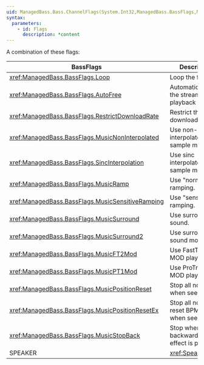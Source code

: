 ```yaml
---
uid: ManagedBass.Bass.ChannelFlags(System.Int32,ManagedBass.BassFlags,ManagedBass.BassFlags)
syntax:
  parameters:
    - id: Flags
      description: *content
---
```


A combination of these flags:  

BassFlags                                          | Description
---------------------------------------------------|-------------
<xref:ManagedBass.BassFlags.Loop>                  | Loop the file.
<xref:ManagedBass.BassFlags.AutoFree>              | Automatically free the stream when playback ends.
<xref:ManagedBass.BassFlags.RestrictDownloadRate>  | Restrict the download rate.
<xref:ManagedBass.BassFlags.MusicNonInterpolated>  | Use non-interpolated sample mixing.
<xref:ManagedBass.BassFlags.SincInterpolation>     | Use sinc interpolated sample mixing.
<xref:ManagedBass.BassFlags.MusicRamp>             | Use "normal" ramping.
<xref:ManagedBass.BassFlags.MusicSensitiveRamping> | Use "sensitive" ramping.
<xref:ManagedBass.BassFlags.MusicSurround>         | Use surround sound.
<xref:ManagedBass.BassFlags.MusicSurround2>        | Use surround sound mode 2.
<xref:ManagedBass.BassFlags.MusicFT2Mod>           | Use FastTracker 2 MOD playback.
<xref:ManagedBass.BassFlags.MusicPT1Mod>           | Use ProTracker 1 MOD playback.
<xref:ManagedBass.BassFlags.MusicPositionReset>    | Stop all notes when seeking.
<xref:ManagedBass.BassFlags.MusicPositionResetEx>  | Stop all notes and reset BPM/etc when seeking.
<xref:ManagedBass.BassFlags.MusicStopBack>         | Stop when a backward jump effect is played.
SPEAKER                                            | <xref:SpeakerFlags>.